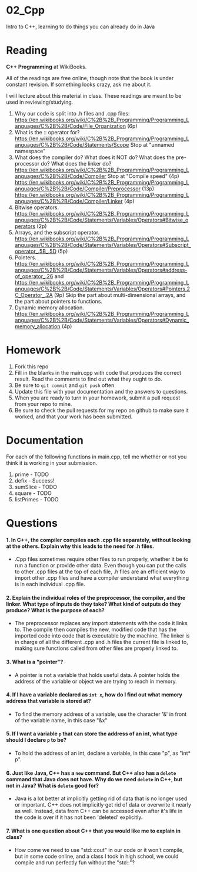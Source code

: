 02_Cpp
======

Intro to C++, learning to do things you can already do in Java

Reading
=======

**C++ Programming** at WikiBooks.

All of the readings are free online, though note that the book is under constant revision. If something looks crazy, ask me about it.

I will lecture about this material in class. These readings are meant to be used in reviewing/studying.

1. Why our code is split into .h files and .cpp files: https://en.wikibooks.org/wiki/C%2B%2B_Programming/Programming_Languages/C%2B%2B/Code/File_Organization (6p)
2. What is the :: operator for? https://en.wikibooks.org/wiki/C%2B%2B_Programming/Programming_Languages/C%2B%2B/Code/Statements/Scope Stop at "unnamed namespace"
3. What does the compiler do? What does it NOT do? What does the pre-processor do? What does the linker do? https://en.wikibooks.org/wiki/C%2B%2B_Programming/Programming_Languages/C%2B%2B/Code/Compiler Stop at "Compile speed" (4p) https://en.wikibooks.org/wiki/C%2B%2B_Programming/Programming_Languages/C%2B%2B/Code/Compiler/Preprocessor (13p) https://en.wikibooks.org/wiki/C%2B%2B_Programming/Programming_Languages/C%2B%2B/Code/Compiler/Linker (4p)
4. Bitwise operators. https://en.wikibooks.org/wiki/C%2B%2B_Programming/Programming_Languages/C%2B%2B/Code/Statements/Variables/Operators#Bitwise_operators (2p)
5. Arrays, and the subscript operator. https://en.wikibooks.org/wiki/C%2B%2B_Programming/Programming_Languages/C%2B%2B/Code/Statements/Variables/Operators#Subscript_operator_.5B_.5D (5p)
6. Pointers. https://en.wikibooks.org/wiki/C%2B%2B_Programming/Programming_Languages/C%2B%2B/Code/Statements/Variables/Operators#address-of_operator_.26 and https://en.wikibooks.org/wiki/C%2B%2B_Programming/Programming_Languages/C%2B%2B/Code/Statements/Variables/Operators#Pointers.2C_Operator_.2A (9p) Skip the part about multi-dimensional arrays, and the part about pointers to functions.
7. Dynamic memory allocation. https://en.wikibooks.org/wiki/C%2B%2B_Programming/Programming_Languages/C%2B%2B/Code/Statements/Variables/Operators#Dynamic_memory_allocation (4p)

Homework
========

1. Fork this repo
3. Fill in the blanks in the main.cpp with code that produces the correct result. Read the comments to find out what they ought to do.
4. Be sure to `git commit` and `git push` often
5. Update this file with your documentation and the answers to questions.
6. When you are ready to turn in your homework, submit a pull request from your repo to mine.
7. Be sure to check the pull requests for my repo on github to make sure it worked, and that your work has been submitted.

Documentation
=========

For each of the following functions in main.cpp, tell me whether or not you think it is working in your submission.

1. prime - TODO
2. defix - Success!
3. sumSlice - TODO
4. square - TODO
5. listPrimes - TODO

Questions
=======

#### 1. In C++, the compiler compiles each .cpp file separately, without looking at the others. Explain why this leads to the need for .h files.  
 - .Cpp files sometimes require other files to run properly, whether it be to run a function or provide other data.  Even though you can put the calls to other .cpp files at the top of each file, .h files are an efficient way to import other .cpp files and have a compiler understand what everything is in each individual .cpp file.

#### 2. Explain the individual roles of the preprocessor, the compiler, and the linker. What type of inputs do they take? What kind of outputs do they produce? What is the purpose of each?
 - The preprocessor replaces any import statements with the code it links to.  The compile then compiles the new, modified code that has the imported code into code that is executable by the machine.  The linker is in charge of all the different .cpp and .h files the current file is linked to, making sure functions called from other files are properly linked to.

#### 3. What is a "pointer"?
 - A pointer is not a variable that holds useful data.  A pointer holds the address of the variable or object we are trying to reach in memory.

#### 4. If I have a variable declared as `int x`, how do I find out what memory address that variable is stored at?
 - To find the memory address of a variable, use the character '&' in front of the variable name, in this case "&x"

#### 5. If I want a variable `p` that can store the address of an int, what type should I declare `p` to be?
 - To hold the address of an int, declare a variable, in this case "p", as "int* p".

#### 6. Just like Java, C++ has a `new` command. But C++ also has a `delete` command that Java does not have. Why do we need `delete` in C++, but not in Java? What is `delete` good for?
 - Java is a lot better at implicitly getting rid of data that is no longer used or important.  C++ does not implicitly get rid of data or overwrite it nearly as well.  Instead, data from C++ can be accessed even after it's life in the code is over if it has not been 'deleted' explicitly.  

#### 7. What is one question about C++ that you would like me to explain in class?
 - How come we need to use "std::cout" in our code or it won't compile, but in some code online, and a class I took in high school, we could compile and run perfectly fun without the "std::"?